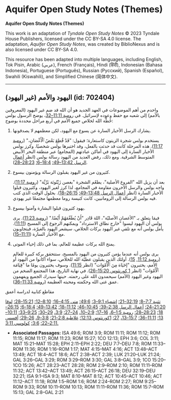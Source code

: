 # Aquifer Open Study Notes (Themes)

**Aquifer Open Study Notes (Themes)**

This work is an adaptation of *Tyndale Open Study Notes* © 2023 Tyndale House Publishers, licensed under the CC BY\-SA 4\.0 license. The adaptation, *Aquifer Open Study Notes*, was created by BiblioNexus and is also licensed under CC BY\-SA 4\.0\.

This resource has been adapted into multiple languages, including English, Tok Pisin, Arabic (عربي), French (Français), Hindi (हिंदी), Indonesian (Bahasa Indonesia), Portuguese (Português), Russian (Русский), Spanish (Español), Swahili (Kiswahili), and Simplified Chinese (简体中文).



--------------------------------

## اليهود والأمم (غير اليهود) (id: 702404)

واحدم من أهم الموضوعات في العهد الجديد هو أن الله قد ضم غير اليهود (المعروفين بالأمم) إلى شعبه مع حفظ وعوده لإسرائيل. في [رومية 11:11–32](https://ref.ly/Rom11:11-Rom11:32)، يوضح الرسول بولس خُطَّة الله لخلاص جميع الأمم في أربع مراحل محددة بوضوح:

1. يشارك الرسل الأخبار السارة عن يسوع مع اليهود، لكن معظمهم لا يصدقونها.

    يستخدم بولس شجرة الزيتون كاستعارة؛ فيقول: "قَدْ قُطِعَ بَعْضُ ٱلْأَغْصَانِ،" ([رومية 11:17](https://ref.ly/Rom11:17)). هذه المرحلة كانت قد حدثت بالفعل، وقد اختبرها بولس شخصيًا. وكرز بولس الأخبار السارة إلى اليهود في أماكن عبادتهم (المجامع) عبر منطقة البحر الأبيض المتوسط الشرقية. ومع ذلك، رفض العديد من اليهود رسالة بولس (انظر [أعمال الرسل 13:42–49؛](https://ref.ly/Acts13:42-Acts13:49) [18:4–6؛](https://ref.ly/Acts18:4-Acts18:6) [28:23–28](https://ref.ly/Acts28:23-Acts28:28)).

2. كثيرون من غير اليهود يقبلون الرسالة ويؤمنون بيسوع.

    بعد أن يزيل الله "الفروع الأصلية"، يطعّم الشجرة "بغصن زَيْتُونَة بَرِّيَّة" ([رومية 11:17](https://ref.ly/Rom11:17)). واجه بولس والرسل الآخرون مقاومة في المجامع، لذا كرز لغير اليهود، وكثيرون قبلوا الأخبار السارة (انظر [أعمال الرسل 13:48–49؛](https://ref.ly/Acts13:48-Acts13:49) [26:15–18](https://ref.ly/Acts26:15-Acts26:18)). بحلول الوقت الذي كتب فيه بولس الرسالة إلى الرومانيين، كانت كنيسة روما معظمها مجتمعًا غير يهودي.

3. يهود كثيرون قبلوا البشارة وآمنوا بيسوع.

    فيمَا يتعلق بـ "الأغصان الأصليّة"، اللهَ قَادِر "أَنْ يُطَعِّمَهُمْ أَيْضًا." ([رومية 11:23](https://ref.ly/Rom11:23)). يرى بولس أن اليهود ليسوا "خارج نطاق الاسترداد" ويمكنهم الرجوع إلى المسيح ([11:11](https://ref.ly/Rom11:11)). يأمل بولس أنه مع تلقي غير اليهود بركات الخلاص، سيشعر اليهود بالغيرّة، فيتجاوبون مع الأخبار السارة ([11:11–15](https://ref.ly/Rom11:11)).

4. يمنح الله بركات عظيمة للعالم، بما في ذلك إحياء الموتى.

    يرى بولس أنه عندما يؤمن كثيرون من اليهود بالمسيح، ستتحقق بركة كبيرة للعالم ([رومية 11:12](https://ref.ly/Rom11:12), [15](https://ref.ly/Rom11:15)). أولئك الذين يقبلون عطيّة ٱلله للخلاص، سواء أكانوا من اليهود أو الأمم، يختبرون "إحَيَاة مِنَ ٱلْأَمْوَات" (انظر [11:15](https://ref.ly/Rom11:15)). وسوف يختبرون يومًا ما "قِيَامَة ٱلْأَمْوَات" (انظر [1 كورنثوس 15:20–26](https://ref.ly/1Cor15:20-1Cor15:26)). في نهاية التاريخ، هذا المجتمع الضخم من اليهود وغير اليهود (الأمم) سيحمدون الله على رحمته. حينها سيدرك الجميع ويفهمون عمق غنى الله وحكمته ومحبته العظيمة ([رومية 11:33–36](https://ref.ly/Rom11:33-Rom11:36)).

مقاطع كتابية لدراسة أعمق

[تثنية 7:7–8؛](https://ref.ly/Deut7:7-Deut7:8) [32:19–21؛](https://ref.ly/Deut32:19-Deut32:21) [إشعياء 9:1–3؛](https://ref.ly/Isa9:1-Isa9:3) [49:6؛](https://ref.ly/Isa49:6) [متى 4:15–16؛](https://ref.ly/Matt4:15-Matt4:16) [8:10–12؛](https://ref.ly/Matt8:10-Matt8:12) [15:21–28؛](https://ref.ly/Matt15:21-Matt15:28) [لوقا 21:20–24؛](https://ref.ly/Luke21:20-Luke21:24) [أعمال الرسل 2:38–39؛](https://ref.ly/Acts2:38-Acts2:39) [10:45–46؛](https://ref.ly/Acts10:45-Acts10:46) [11:12–18؛](https://ref.ly/Acts11:12-Acts11:18) [13:42–49؛](https://ref.ly/Acts13:42-Acts13:49) [18:4–6؛](https://ref.ly/Acts18:4-Acts18:6) [26:15–18؛](https://ref.ly/Acts26:15-Acts26:18) [28:23–28؛](https://ref.ly/Acts28:23-Acts28:28) [رومية 1:5–6،](https://ref.ly/Rom1:5-Rom1:6) [16–17؛](https://ref.ly/Rom1:16-Rom1:17) [2:9–10،](https://ref.ly/Rom2:9-Rom2:10) [24–27؛](https://ref.ly/Rom2:24-Rom2:27) [3:9،](https://ref.ly/Rom3:9) [29–30؛](https://ref.ly/Rom3:29-Rom3:30) [9:25–33؛](https://ref.ly/Rom9:25-Rom9:33) [10:11–13؛](https://ref.ly/Rom10:11-Rom10:13) [11:11–36؛](https://ref.ly/Rom11:11-Rom11:36) [15:7–13،](https://ref.ly/Rom15:7-Rom15:13) [27؛](https://ref.ly/Rom15:27) [1كورنثوس 12:13؛](https://ref.ly/1Cor12:13) [غلاطية 2:8–21؛](https://ref.ly/Gal2:8-Gal2:21) [3:8–9،](https://ref.ly/Gal3:8-Gal3:9) [26–29؛](https://ref.ly/Gal3:26-Gal3:29) [أفسس 2:11–22؛](https://ref.ly/Eph2:11-Eph2:22) [3:6؛](https://ref.ly/Eph3:6) [كولوسي 3:11\.](https://ref.ly/Col3:11)

* **Associated Passages:** ISA 49:6; ROM 3:9; ROM 11:11; ROM 11:12; ROM 11:15; ROM 11:17; ROM 11:23; ROM 15:27; 1CO 12:13; EPH 3:6; COL 3:11; MAT 15:21–MAT 15:28; EPH 2:11–EPH 2:22; DEU 7:7–DEU 7:8; ROM 11:33–ROM 11:36; ROM 1:16–ROM 1:17; MAT 4:15–MAT 4:16; ACT 13:48–ACT 13:49; ACT 18:4–ACT 18:6; ACT 2:38–ACT 2:39; LUK 21:20–LUK 21:24; GAL 3:26–GAL 3:29; ROM 3:29–ROM 3:30; GAL 3:8–GAL 3:9; 1CO 15:20–1CO 15:26; ACT 28:23–ACT 28:28; ROM 2:9–ROM 2:10; ROM 11:11–ROM 11:32; ACT 13:42–ACT 13:49; ACT 26:15–ACT 26:18; DEU 32:19–DEU 32:21; ISA 9:1–ISA 9:3; MAT 8:10–MAT 8:12; ACT 10:45–ACT 10:46; ACT 11:12–ACT 11:18; ROM 1:5–ROM 1:6; ROM 2:24–ROM 2:27; ROM 9:25–ROM 9:33; ROM 10:11–ROM 10:13; ROM 11:11–ROM 11:36; ROM 15:7–ROM 15:13; GAL 2:8–GAL 2:21

